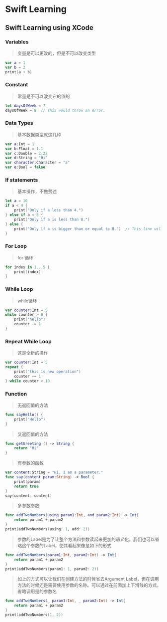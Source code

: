 # Swift Learning
## Swift Learning using XCode

### Variables
>变量是可以更改的，但是不可以改变类型
```swift
var a = 1
var b = 2
print(a + b)
```

### Constant
>常量是不可以改变它的值的
```swift
let daysOfWeek = 7
daysOfWeek = 8  // This would throw an error. 
```

### Data Types
>基本数据类型就这几种
```swift
var a:Int = 1
var b:Float = 1.1
var c:Double = 2.22
var d:String = "Hi"
var character:Character = "a"
var e:Bool = false
```

### If statements
>基本操作，不做赘述
```swift
let a = 10
if a < 4 {
    print("Only if a less than 4.")
} else if a < 8 {
    print("Only if a is less than 8.")
} else {
    print("Only if a is bigger than or equal to 8.")  // This line will be printed.
}
```
### For Loop
>for 循环
```swift
for index in 1...5 {
    print(index)
}
```

### While Loop
>while循环
```swift
var counter:Int = 5
while counter > 0 {
    print("hello")
    counter -= 1
}
```
### Repeat While Loop
>这是全新的操作
```swift
var counter:Int = 5
repeat {
    print("this is new operation")
    counter += 1
} while counter < 10
```
### Function
>无返回值的方法
```swift
func sayHello() {
    print("Hello")
}
```
>又返回值的方法
```swift
func getGreeting () -> String {
    return "Hi"
}
```
>有参数的函数
```swift
var content:String = "Hi, I am a parameter."
func say(content param:String) -> Bool {
    print(param)
    return true
} 
say(content: content)
```
>多参数参数
```swift
func addTwoNumbers(using param1:Int, and param2:Int) -> Int{
    return param1 + param2
}
print(addTwoNumbers(using: 1, add: 2))
```
>参数的Label是为了让整个方法和参数读起来更加的语义化，我们也可以省略这个参数的Label，使其看起来像是如下的形式
```swift
func addTwoNumbers(param1:Int, param2:Int) -> Int{
    return param1 + param2
}
print(addTwoNumbers(param1: 1, param2: 2))
```
>如上的方式可以让我们在创建方法的时候省去Argument Label，但在调用方法的时候还是需要使用参数的名称。可以通过在前面加上下滑线的方式，省略调用是的参数名
```swift
func addTwoNumbers(_ param1:Int, _ param2:Int) -> Int{
    return param1 + param2
}
print(addTwoNumbers(1, 2))
```
